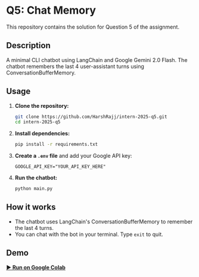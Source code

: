 # Q5: Chat Memory

This repository contains the solution for Question 5 of the assignment.

## Description

A minimal CLI chatbot using LangChain and Google Gemini 2.0 Flash. The chatbot remembers the last 4 user-assistant turns using ConversationBufferMemory.

## Usage

1. **Clone the repository:**
    ```bash
    git clone https://github.com/HarshRajj/intern-2025-q5.git
    cd intern-2025-q5
    ```

2. **Install dependencies:**
    ```bash
    pip install -r requirements.txt
    ```

3. **Create a `.env` file** and add your Google API key:
    ```
    GOOGLE_API_KEY="YOUR_API_KEY_HERE"
    ```

4. **Run the chatbot:**
    ```bash
    python main.py
    ```

## How it works
- The chatbot uses LangChain's ConversationBufferMemory to remember the last 4 turns.
- You can chat with the bot in your terminal. Type `exit` to quit.

## Demo

[**▶️ Run on Google Colab**](https://colab.research.google.com/drive/1jwyTm7qqOX7D8GYj9EWVZiWwOpuiipgD?usp=sharing) 